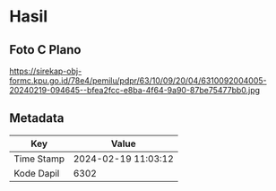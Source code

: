 # Hasil

## Foto C Plano

https://sirekap-obj-formc.kpu.go.id/78e4/pemilu/pdpr/63/10/09/20/04/6310092004005-20240219-094645--bfea2fcc-e8ba-4f64-9a90-87be75477bb0.jpg


## Metadata

| Key        | Value               |
| ---------- | ------------------- |
| Time Stamp | 2024-02-19 11:03:12 |
| Kode Dapil | 6302                |



